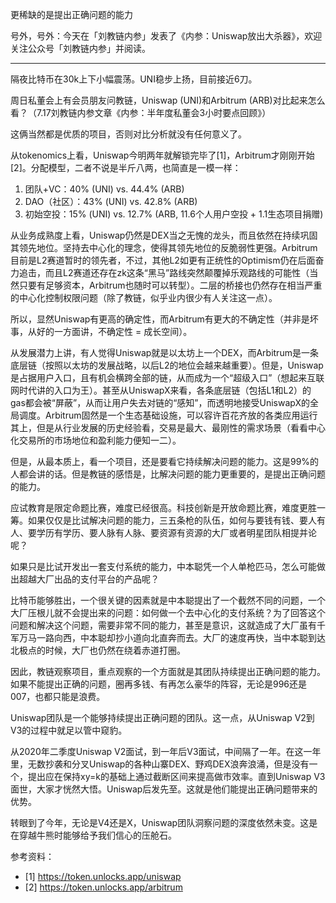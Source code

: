 
更稀缺的是提出正确问题的能力

号外，号外：今天在「刘教链内参」发表了《内参：Uniswap放出大杀器》，欢迎关注公众号「刘教链内参」并阅读。

---

隔夜比特币在30k上下小幅震荡。UNI稳步上扬，目前接近6刀。

周日私董会上有会员朋友问教链，Uniswap (UNI)和Arbitrum (ARB)对比起来怎么看？（7.17刘教链内参文章《内参：半年度私董会3小时要点回顾》）

这俩当然都是优质的项目，否则对比分析就没有任何意义了。

从tokenomics上看，Uniswap今明两年就解锁完毕了[1]，Arbitrum才刚刚开始[2]。分配模型，二者不说是半斤八两，也简直是一模一样：

1. 团队+VC：40% (UNI) vs. 44.4% (ARB)
2. DAO（社区）：43% (UNI) vs. 42.8% (ARB)
3. 初始空投：15% (UNI) vs. 12.7% (ARB, 11.6个人用户空投 + 1.1生态项目捐赠)

从业务成熟度上看，Uniswap仍然是DEX当之无愧的龙头，而且依然在持续巩固其领先地位。坚持去中心化的理念，使得其领先地位的反脆弱性更强。Arbitrum目前是L2赛道暂时的领先者，不过，其他L2如更有正统性的Optimism仍在后面奋力追击，而且L2赛道还存在zk这条“黑马”路线突然颠覆掉乐观路线的可能性（当然只要有足够资本，Arbitrum也随时可以转型）。二层的桥接也仍然存在相当严重的中心化控制权限问题（除了教链，似乎业内很少有人关注这一点）。

所以，显然Uniswap有更高的确定性，而Arbitrum有更大的不确定性（并非是坏事，从好的一方面讲，不确定性 = 成长空间）。

从发展潜力上讲，有人觉得Uniswap就是以太坊上一个DEX，而Arbitrum是一条底层链（按照以太坊的发展战略，以后L2的地位会越来越重要）。但是，Uniswap是占据用户入口，且有机会横跨全部的链，从而成为一个“超级入口”（想起来互联网时代讲的入口为王）。甚至从UniswapX来看，各条底层链（包括L1和L2）的gas都会被“屏蔽”，从而让用户失去对链的“感知”，而透明地接受UniswapX的全局调度。Arbitrum固然是一个生态基础设施，可以容许百花齐放的各类应用运行其上，但是从行业发展的历史经验看，交易是最大、最刚性的需求场景（看看中心化交易所的市场地位和盈利能力便知一二）。

但是，从最本质上，看一个项目，还是要看它持续解决问题的能力。这是99%的人都会讲的话。但是教链的感悟是，比解决问题的能力更重要的，是提出正确问题的能力。

应试教育是限定命题比赛，难度已经很高。科技创新是开放命题比赛，难度更胜一筹。如果仅仅是比试解决问题的能力，三五条枪的队伍，如何与要钱有钱、要人有人、要学历有学历、要人脉有人脉、要资源有资源的大厂或者明星团队相提并论呢？

如果只是比试开发出一套支付系统的能力，中本聪凭一个人单枪匹马，怎么可能做出超越大厂出品的支付平台的产品呢？

比特币能够胜出，一个很关键的因素就是中本聪提出了一个截然不同的问题，一个大厂压根儿就不会提出来的问题：如何做一个去中心化的支付系统？为了回答这个问题和解决这个问题，需要非常不同的能力，甚至是意识，这就造成了大厂虽有千军万马一路向西，中本聪却抄小道向北直奔而去。大厂的速度再快，当中本聪到达北极点的时候，大厂也仍然在绕着赤道打圈。

因此，教链观察项目，重点观察的一个方面就是其团队持续提出正确问题的能力。如果不能提出正确的问题，圈再多钱、有再怎么豪华的阵容，无论是996还是007，也都只能是浪费。

Uniswap团队是一个能够持续提出正确问题的团队。这一点，从Uniswap V2到V3的过程中就足以管中窥豹。

从2020年二季度Uniswap V2面试，到一年后V3面试，中间隔了一年。在这一年里，无数抄袭和分叉Uniswap的各种山寨DEX、野鸡DEX浪奔浪涌，但是没有一个，提出应在保持xy=k的基础上通过截断区间来提高做市效率。直到Uniswap V3面世，大家才恍然大悟。Uniswap后发先至。这就是他们能提出正确问题带来的优势。

转眼到了今年，无论是V4还是X，Uniswap团队洞察问题的深度依然未变。这是在穿越牛熊时能够给予我们信心的压舱石。


参考资料：
- [1] https://token.unlocks.app/uniswap
- [2] https://token.unlocks.app/arbitrum




